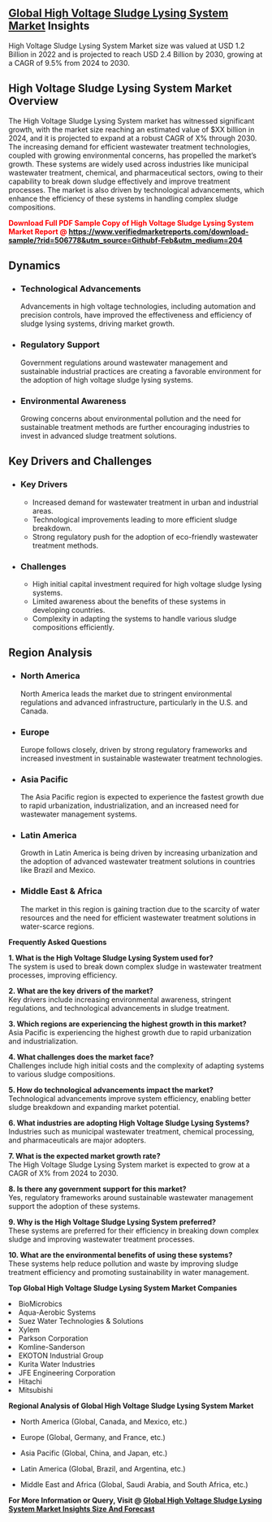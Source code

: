 <h2><a href="https://www.verifiedmarketreports.com/download-sample/?rid=506778&amp;utm_source=Githubf&amp;utm_medium=204" target="_blank">Global High Voltage Sludge Lysing System Market</a> Insights</h2><p>High Voltage Sludge Lysing System Market size was valued at USD 1.2 Billion in 2022 and is projected to reach USD 2.4 Billion by 2030, growing at a CAGR of 9.5% from 2024 to 2030.</p><p> <h2>High Voltage Sludge Lysing System Market Overview</h2> <p>The High Voltage Sludge Lysing System market has witnessed significant growth, with the market size reaching an estimated value of $XX billion in 2024, and it is projected to expand at a robust CAGR of X% through 2030. The increasing demand for efficient wastewater treatment technologies, coupled with growing environmental concerns, has propelled the market’s growth. These systems are widely used across industries like municipal wastewater treatment, chemical, and pharmaceutical sectors, owing to their capability to break down sludge effectively and improve treatment processes. The market is also driven by technological advancements, which enhance the efficiency of these systems in handling complex sludge compositions.</p> <p><strong><p><span class=""><span style="color: #ff0000;"><strong>Download Full PDF Sample Copy of High Voltage Sludge Lysing System Market Report</strong> @ </span><a href="https://www.verifiedmarketreports.com/download-sample/?rid=506778&amp;utm_source=Githubf-Feb&amp;utm_medium=204" target="_blank">https://www.verifiedmarketreports.com/download-sample/?rid=506778&amp;utm_source=Githubf-Feb&amp;utm_medium=204</a></span></p></strong></p> <h2>Dynamics</h2> <ul> <li><h3>Technological Advancements</h3> Advancements in high voltage technologies, including automation and precision controls, have improved the effectiveness and efficiency of sludge lysing systems, driving market growth.</li> <li><h3>Regulatory Support</h3> Government regulations around wastewater management and sustainable industrial practices are creating a favorable environment for the adoption of high voltage sludge lysing systems.</li> <li><h3>Environmental Awareness</h3> Growing concerns about environmental pollution and the need for sustainable treatment methods are further encouraging industries to invest in advanced sludge treatment solutions.</li> </ul> <h2>Key Drivers and Challenges</h2> <ul> <li><h3>Key Drivers</h3> <ul> <li>Increased demand for wastewater treatment in urban and industrial areas.</li> <li>Technological improvements leading to more efficient sludge breakdown.</li> <li>Strong regulatory push for the adoption of eco-friendly wastewater treatment methods.</li> </ul> </li> <li><h3>Challenges</h3> <ul> <li>High initial capital investment required for high voltage sludge lysing systems.</li> <li>Limited awareness about the benefits of these systems in developing countries.</li> <li>Complexity in adapting the systems to handle various sludge compositions efficiently.</li> </ul> </li> </ul> <h2>Region Analysis</h2> <ul> <li><h3>North America</h3> North America leads the market due to stringent environmental regulations and advanced infrastructure, particularly in the U.S. and Canada.</li> <li><h3>Europe</h3> Europe follows closely, driven by strong regulatory frameworks and increased investment in sustainable wastewater treatment technologies.</li> <li><h3>Asia Pacific</h3> The Asia Pacific region is expected to experience the fastest growth due to rapid urbanization, industrialization, and an increased need for wastewater management systems.</li> <li><h3>Latin America</h3> Growth in Latin America is being driven by increasing urbanization and the adoption of advanced wastewater treatment solutions in countries like Brazil and Mexico.</li> <li><h3>Middle East & Africa</h3> The market in this region is gaining traction due to the scarcity of water resources and the need for efficient wastewater treatment solutions in water-scarce regions.</li> </ul> <p><strong>Frequently Asked Questions</strong></p> <p><strong>1. What is the High Voltage Sludge Lysing System used for?</strong><br> The system is used to break down complex sludge in wastewater treatment processes, improving efficiency.</p> <p><strong>2. What are the key drivers of the market?</strong><br> Key drivers include increasing environmental awareness, stringent regulations, and technological advancements in sludge treatment.</p> <p><strong>3. Which regions are experiencing the highest growth in this market?</strong><br> Asia Pacific is experiencing the highest growth due to rapid urbanization and industrialization.</p> <p><strong>4. What challenges does the market face?</strong><br> Challenges include high initial costs and the complexity of adapting systems to various sludge compositions.</p> <p><strong>5. How do technological advancements impact the market?</strong><br> Technological advancements improve system efficiency, enabling better sludge breakdown and expanding market potential.</p> <p><strong>6. What industries are adopting High Voltage Sludge Lysing Systems?</strong><br> Industries such as municipal wastewater treatment, chemical processing, and pharmaceuticals are major adopters.</p> <p><strong>7. What is the expected market growth rate?</strong><br> The High Voltage Sludge Lysing System market is expected to grow at a CAGR of X% from 2024 to 2030.</p> <p><strong>8. Is there any government support for this market?</strong><br> Yes, regulatory frameworks around sustainable wastewater management support the adoption of these systems.</p> <p><strong>9. Why is the High Voltage Sludge Lysing System preferred?</strong><br> These systems are preferred for their efficiency in breaking down complex sludge and improving wastewater treatment processes.</p> <p><strong>10. What are the environmental benefits of using these systems?</strong><br> These systems help reduce pollution and waste by improving sludge treatment efficiency and promoting sustainability in water management.</p> </p><p><strong>Top Global High Voltage Sludge Lysing System Market Companies</strong></p><div data-test-id=""><p><li>BioMicrobics</li><li> Aqua-Aerobic Systems</li><li> Suez Water Technologies & Solutions</li><li> Xylem</li><li> Parkson Corporation</li><li> Komline-Sanderson</li><li> EKOTON Industrial Group</li><li> Kurita Water Industries</li><li> JFE Engineering Corporation</li><li> Hitachi</li><li> Mitsubishi</li></p><div><strong>Regional Analysis of&nbsp;Global High Voltage Sludge Lysing System Market</strong></div><ul><li dir="ltr"><p dir="ltr">North America&nbsp;(Global, Canada, and Mexico, etc.)</p></li><li dir="ltr"><p dir="ltr">Europe (Global, Germany, and France, etc.)</p></li><li dir="ltr"><p dir="ltr">Asia Pacific&nbsp;(Global, China, and Japan, etc.)</p></li><li dir="ltr"><p dir="ltr">Latin America&nbsp;(Global, Brazil, and Argentina, etc.)</p></li><li dir="ltr">Middle East and Africa&nbsp;(Global, Saudi Arabia, and South Africa, etc.)</li></ul><p><strong>For More Information or Query, Visit @&nbsp;</strong><strong><a href="https://www.verifiedmarketreports.com/product/high-voltage-sludge-lysing-system-market/?utm_source=Githubf&amp;utm_medium=204" target="_blank">Global High Voltage Sludge Lysing System Market Insights Size And Forecast</a></strong></p></div>
